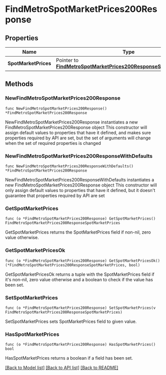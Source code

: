 # FindMetroSpotMarketPrices200Response

## Properties

Name | Type | Description | Notes
------------ | ------------- | ------------- | -------------
**SpotMarketPrices** | Pointer to [**FindMetroSpotMarketPrices200ResponseSpotMarketPrices**](FindMetroSpotMarketPrices200ResponseSpotMarketPrices.md) |  | [optional] 

## Methods

### NewFindMetroSpotMarketPrices200Response

`func NewFindMetroSpotMarketPrices200Response() *FindMetroSpotMarketPrices200Response`

NewFindMetroSpotMarketPrices200Response instantiates a new FindMetroSpotMarketPrices200Response object
This constructor will assign default values to properties that have it defined,
and makes sure properties required by API are set, but the set of arguments
will change when the set of required properties is changed

### NewFindMetroSpotMarketPrices200ResponseWithDefaults

`func NewFindMetroSpotMarketPrices200ResponseWithDefaults() *FindMetroSpotMarketPrices200Response`

NewFindMetroSpotMarketPrices200ResponseWithDefaults instantiates a new FindMetroSpotMarketPrices200Response object
This constructor will only assign default values to properties that have it defined,
but it doesn't guarantee that properties required by API are set

### GetSpotMarketPrices

`func (o *FindMetroSpotMarketPrices200Response) GetSpotMarketPrices() FindMetroSpotMarketPrices200ResponseSpotMarketPrices`

GetSpotMarketPrices returns the SpotMarketPrices field if non-nil, zero value otherwise.

### GetSpotMarketPricesOk

`func (o *FindMetroSpotMarketPrices200Response) GetSpotMarketPricesOk() (*FindMetroSpotMarketPrices200ResponseSpotMarketPrices, bool)`

GetSpotMarketPricesOk returns a tuple with the SpotMarketPrices field if it's non-nil, zero value otherwise
and a boolean to check if the value has been set.

### SetSpotMarketPrices

`func (o *FindMetroSpotMarketPrices200Response) SetSpotMarketPrices(v FindMetroSpotMarketPrices200ResponseSpotMarketPrices)`

SetSpotMarketPrices sets SpotMarketPrices field to given value.

### HasSpotMarketPrices

`func (o *FindMetroSpotMarketPrices200Response) HasSpotMarketPrices() bool`

HasSpotMarketPrices returns a boolean if a field has been set.


[[Back to Model list]](../README.md#documentation-for-models) [[Back to API list]](../README.md#documentation-for-api-endpoints) [[Back to README]](../README.md)


